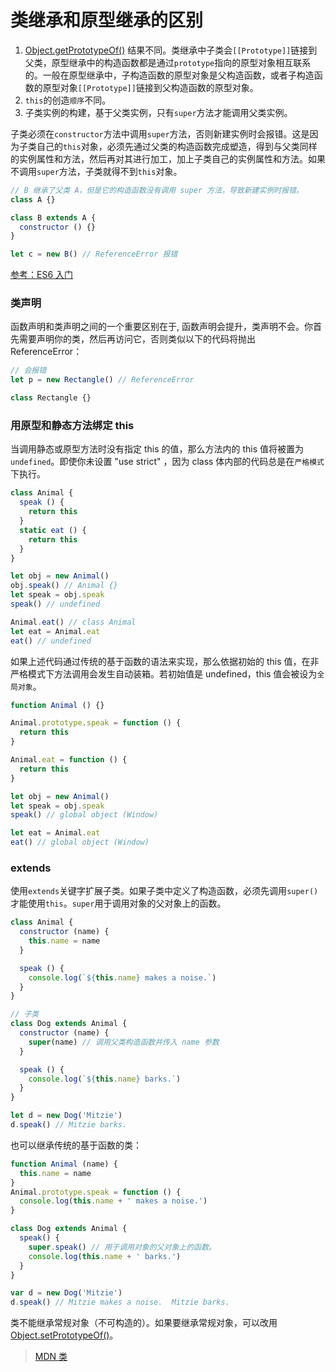 # 类继承和原型继承的区别

1. [Object.getPrototypeOf()](https://developer.mozilla.org/zh-CN/docs/Web/JavaScript/Reference/Global_Objects/Object/GetPrototypeOf) 结果不同。类继承中子类会`[[Prototype]]`链接到父类，原型继承中的构造函数都是通过`prototype`指向的原型对象相互联系的。一般在原型继承中，子构造函数的原型对象是父构造函数，或者子构造函数的原型对象`[[Prototype]]`链接到父构造函数的原型对象。
2. `this`的创造`顺序`不同。
3. 子类实例的构建，基于父类实例，只有`super`方法才能调用父类实例。

子类必须在`constructor`方法中调用`super`方法，否则新建实例时会报错。这是因为子类自己的`this`对象，必须先通过父类的构造函数完成塑造，得到与父类同样的实例属性和方法，然后再对其进行加工，加上子类自己的实例属性和方法。如果不调用`super`方法，子类就得不到`this`对象。

```javascript
// B 继承了父类 A，但是它的构造函数没有调用 super 方法，导致新建实例时报错。
class A {}

class B extends A {
  constructor () {}
}

let c = new B() // ReferenceError 报错
```

[参考：ES6 入门](https://es6.ruanyifeng.com/#docs/class-extends)

### 类声明

函数声明和类声明之间的一个重要区别在于, 函数声明会提升，类声明不会。你首先需要声明你的类，然后再访问它，否则类似以下的代码将抛出 ReferenceError：

```javascript
// 会报错
let p = new Rectangle() // ReferenceError

class Rectangle {}
```

### 用原型和静态方法绑定 this

当调用静态或原型方法时没有指定 this 的值，那么方法内的 this 值将被置为`undefined`。即使你未设置 "use strict" ，因为 class 体内部的代码总是在`严格模式`下执行。

```javascript
class Animal {
  speak () {
    return this
  }
  static eat () {
    return this
  }
}

let obj = new Animal()
obj.speak() // Animal {}
let speak = obj.speak
speak() // undefined

Animal.eat() // class Animal
let eat = Animal.eat
eat() // undefined
```

如果上述代码通过传统的基于函数的语法来实现，那么依据初始的 this 值，在非严格模式下方法调用会发生自动装箱。若初始值是 undefined，this 值会被设为`全局对象`。

```javascript
function Animal () {}

Animal.prototype.speak = function () {
  return this
}

Animal.eat = function () {
  return this
}

let obj = new Animal()
let speak = obj.speak
speak() // global object (Window)

let eat = Animal.eat
eat() // global object (Window)
```

### extends

使用`extends`关键字扩展子类。如果子类中定义了构造函数，必须先调用`super()`才能使用`this`。`super`用于调用对象的父对象上的函数。

```javascript
class Animal {
  constructor (name) {
    this.name = name
  }

  speak () {
    console.log(`${this.name} makes a noise.`)
  }
}

// 子类
class Dog extends Animal {
  constructor (name) {
    super(name) // 调用父类构造函数并传入 name 参数
  }

  speak () {
    console.log(`${this.name} barks.`)
  }
}

let d = new Dog('Mitzie')
d.speak() // Mitzie barks.
```

也可以继承传统的基于函数的类：

```javascript
function Animal (name) {
  this.name = name
}
Animal.prototype.speak = function () {
  console.log(this.name + ' makes a noise.')
}

class Dog extends Animal {
  speak() {
    super.speak() // 用于调用对象的父对象上的函数。
    console.log(this.name + ' barks.')
  }
}

var d = new Dog('Mitzie')
d.speak() // Mitzie makes a noise.  Mitzie barks.
```

类不能继承常规对象（不可构造的）。如果要继承常规对象，可以改用 [Object.setPrototypeOf()](https://developer.mozilla.org/zh-CN/docs/Web/JavaScript/Reference/Global_Objects/Object/setPrototypeOf)。

> [MDN 类](https://developer.mozilla.org/zh-CN/docs/Web/JavaScript/Reference/Classes)
